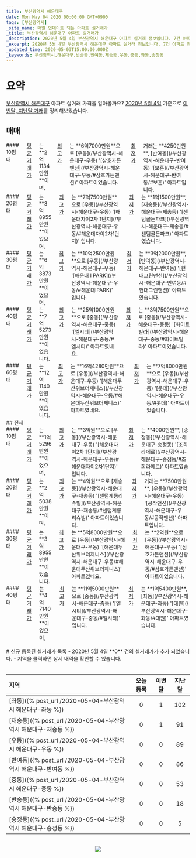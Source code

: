 ```yaml
---
title: 부산광역시 해운대구
date: Mon May 04 2020 00:00:00 GMT+0900
tags: [부산광역시]
_site_name: 매일 업데이트 되는 아파트 실거래가
_title: 부산광역시 해운대구 아파트 실거래가
_description: 2020년 5월 4일 부산광역시 해운대구 아파트 실거래 정보입니다. 7건 아파트 정보가 있습니다.
_excerpt: 2020년 5월 4일 부산광역시 해운대구 아파트 실거래 정보입니다. 7건 아파트 정보가 있습니다.
_updated_time: 2020-05-03T15:00:00.000Z
_keywords: 부산광역시,해운대구,반송동,반여동,재송동,우동,중동,좌동,송정동
---
```



# 요약
<ins>부산광역시 해운대구</ins> 아파트 실거래 가격을 알아볼까요? <ins>2020년 5월 4일</ins> 기준으로 <ins>이번달, 지난달 거래</ins>를 정리해보았습니다.

## 매매
<div class="container">
<div class="six columns" markdown="1">
#### 10평대
<ins>평균 거래가</ins>는 **2억1134만원**이며, <ins>최고가</ins>는 **6억7000만원**으로 [우동](/부산광역시-해운대구-우동) '[삼호가든맨션](/부산광역시-해운대구-우동/#삼호가든맨션)' 아파트이었습니다. <ins>최저가</ins> 거래는 **4250만원**, [반여동](/부산광역시-해운대구-반여동) '[보훈](/부산광역시-해운대구-반여동/#보훈)' 아파트입니다.
</div>
<div class="six columns" markdown="1">
#### 20평대
<ins>평균 거래가</ins>는 **3억8955만원**이었으며, <ins>최고가</ins>는 **7억7500만원**으로 [우동](/부산광역시-해운대구-우동) '[해운대자이2차 1단지](/부산광역시-해운대구-우동/#해운대자이2차1단지)' 입니다. <ins>최저가</ins>는 **1억1500만원**, [재송동](/부산광역시-해운대구-재송동) '[센텀골든파크](/부산광역시-해운대구-재송동/#센텀골든파크)' 아파트였습니다.
</div>
</div>
<div class="container">
<div class="six columns" markdown="1">
#### 30평대
<ins>평균 거래가</ins>는 **6억3873만원**이었으며, <ins>최고가</ins>는 **10억2500만원**으로 [우동](/부산광역시-해운대구-우동) '[해운대 l PARK](/부산광역시-해운대구-우동/#해운대lPARK)' 입니다. <ins>최저가</ins>는 **3억2000만원**, [반여동](/부산광역시-해운대구-반여동) '[현대그린맨션](/부산광역시-해운대구-반여동/#현대그린맨션)' 아파트였습니다.
</div>
<div class="six columns" markdown="1">
#### 40평대
<ins>평균 거래가</ins>는 **7억5273만원**이었습니다. <ins>최고가</ins>는 **25억1000만원**으로 [중동](/부산광역시-해운대구-중동) '[엘시티](/부산광역시-해운대구-중동/#엘시티)' 아파트였네요. <ins>최저가</ins>는 **3억7500만원**으로 [중동](/부산광역시-해운대구-중동) '[화이트빌라](/부산광역시-해운대구-중동/#화이트빌라)' 아파트이었습니다.
</div>
</div>
<div class="container">
<div class="twelve columns" markdown="1">
#### 60평대
<ins>평균 거래가</ins>는 **12억1140만원**이었습니다. <ins>최고가</ins>는 **16억4280만원**으로 [우동](/부산광역시-해운대구-우동) '[해운대두산위브더제니스](/부산광역시-해운대구-우동/#해운대두산위브더제니스)' 아파트였네요. <ins>최저가</ins>는 **7억8000만원**으로 [우동](/부산광역시-해운대구-우동) '[롯데](/부산광역시-해운대구-우동/#롯데)' 아파트이었습니다.
</div>
</div>
## 전세
<div class="container">
<div class="six columns" markdown="1">
#### 10평대
<ins>평균 거래가</ins>는 **1억5296만원**이었으며, <ins>최고가</ins>는 **3억원**으로 [우동](/부산광역시-해운대구-우동) '[해운대자이2차 1단지](/부산광역시-해운대구-우동/#해운대자이2차1단지)' 입니다. <ins>최저가</ins>는 **4000만원**, [송정동](/부산광역시-해운대구-송정동) '[조희 라메르](/부산광역시-해운대구-송정동/#조희라메르)' 아파트였습니다.
</div>
<div class="six columns" markdown="1">
#### 20평대
<ins>평균 거래가</ins>는 **2억5038만원**이며, <ins>최고가</ins>는 **4억원**으로 [재송동](/부산광역시-해운대구-재송동) '[센텀계룡리슈빌](/부산광역시-해운대구-재송동/#센텀계룡리슈빌)' 아파트이었습니다. <ins>최저가</ins> 거래는 **7500만원**, [우동](/부산광역시-해운대구-우동) '[공작맨션](/부산광역시-해운대구-우동/#공작맨션)' 아파트입니다.
</div>
</div>
<div class="container">
<div class="six columns" markdown="1">
#### 30평대
<ins>평균 거래가</ins>는 **3억8955만원**이었습니다. <ins>최고가</ins>는 **5억8000만원**으로 [우동](/부산광역시-해운대구-우동) '[해운대두산위브더제니스](/부산광역시-해운대구-우동/#해운대두산위브더제니스)' 아파트였네요. <ins>최저가</ins>는 **2억원**으로 [우동](/부산광역시-해운대구-우동) '[삼호가든맨션](/부산광역시-해운대구-우동/#삼호가든맨션)' 아파트이었습니다.
</div>
<div class="six columns" markdown="1">
#### 40평대
<ins>평균 거래가</ins>는 **4억7140만원**이었으며, <ins>최고가</ins>는 **11억5000만원**으로 [중동](/부산광역시-해운대구-중동) '[엘시티](/부산광역시-해운대구-중동/#엘시티)' 입니다. <ins>최저가</ins>는 **1억5400만원**, [좌동](/부산광역시-해운대구-좌동) '[대원](/부산광역시-해운대구-좌동/#대원)' 아파트였습니다.
</div>
</div>


<br>
# 신규 등록된 실거래가 목록
- 2020년 5월 4일 **0** 건의 실거래가가 추가 되었습니다.
- 지역을 클릭하면 상세 내역을 확인할 수 있습니다.
<br><br>

| 지역 | 오늘 등록 | 이번달 | 지난달 |
|:---|:---:|:---:|:---:|
| [좌동]({% post_url /2020-05-04-부산광역시 해운대구-좌동 %}) | 0 | 1 | 102|
| [재송동]({% post_url /2020-05-04-부산광역시 해운대구-재송동 %}) | 0 | 1 | 91|
| [우동]({% post_url /2020-05-04-부산광역시 해운대구-우동 %}) | 0 | 0 | 89|
| [반여동]({% post_url /2020-05-04-부산광역시 해운대구-반여동 %}) | 0 | 0 | 86|
| [중동]({% post_url /2020-05-04-부산광역시 해운대구-중동 %}) | 0 | 0 | 53|
| [반송동]({% post_url /2020-05-04-부산광역시 해운대구-반송동 %}) | 0 | 0 | 18|
| [송정동]({% post_url /2020-05-04-부산광역시 해운대구-송정동 %}) | 0 | 0 | 5|

<p align="center"><br><img src="https://via.placeholder.com/700x120"><br></p>
